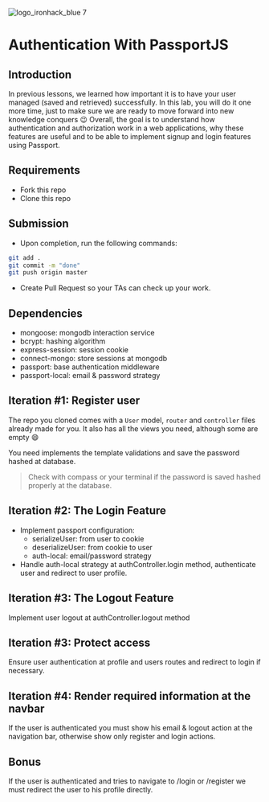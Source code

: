 ![logo_ironhack_blue 7](https://user-images.githubusercontent.com/23629340/40541063-a07a0a8a-601a-11e8-91b5-2f13e4e6b441.png)

# Authentication With PassportJS

## Introduction

In previous lessons, we learned how important it is to have your user managed (saved and retrieved) successfully. In this lab, you will do it one more time, just to make sure we are ready to move forward into new knowledge conquers :wink:
Overall, the goal is to understand how authentication and authorization work in a web applications, why these features are useful and to be able to implement signup and login features using Passport.

## Requirements

- Fork this repo
- Clone this repo

## Submission
- Upon completion, run the following commands:

```bash
git add .
git commit -m "done"
git push origin master
```
- Create Pull Request so your TAs can check up your work.

## Dependencies

- mongoose: mongodb interaction service
- bcrypt: hashing algorithm
- express-session: session cookie
- connect-mongo: store sessions at mongodb
- passport: base authentication middleware
- passport-local: email & password strategy


## Iteration #1: Register user

The repo you cloned comes with a `User` model, `router` and `controller` files already made for you. It also has all the views you need, although some are empty :smile:

You need implements the template validations and save the password hashed at database.

> Check with compass or your terminal if the password is saved hashed properly at the database.

## Iteration #2: The Login Feature

- Implement passport configuration:
  - serializeUser: from user to cookie
  - deserializeUser: from cookie to user
  - auth-local: email/password strategy
- Handle auth-local strategy at authController.login method, authenticate user and redirect to user profile.

## Iteration #3: The Logout Feature

Implement user logout at authController.logout method

## Iteration #3: Protect access

Ensure user authentication at profile and users routes and redirect to login if necessary.

## Iteration #4: Render required information at the navbar

If the user is authenticated you must show his email & logout action at the navigation bar, otherwise show only register and login actions.

## Bonus

If the user is authenticated and tries to navigate to /login or /register we must redirect the user to his profile directly. 